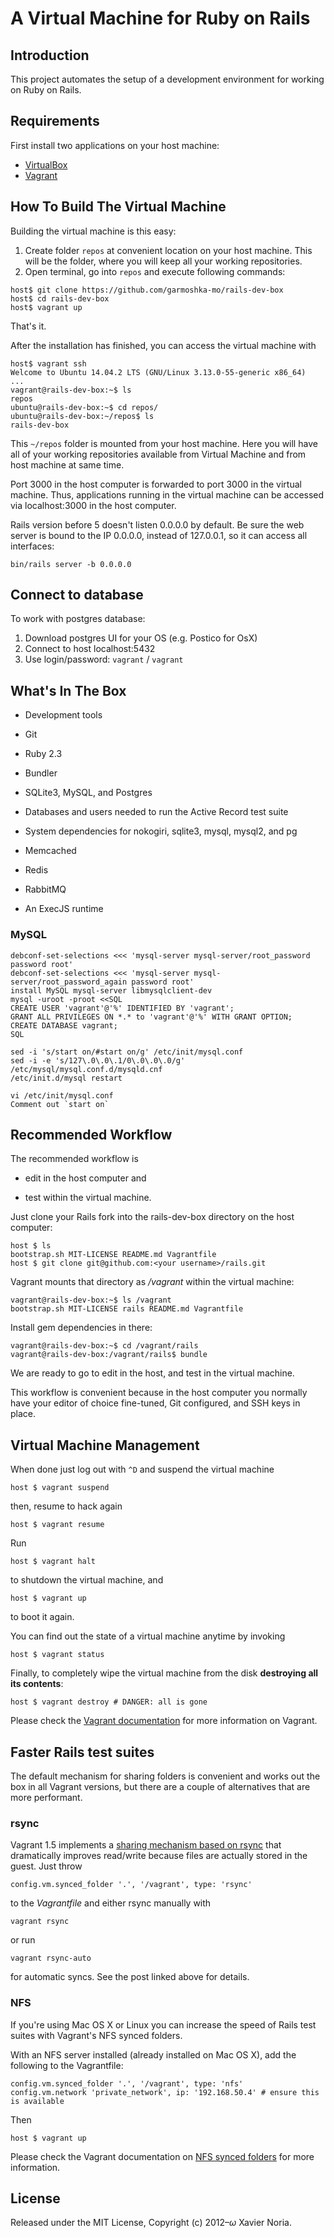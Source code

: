# A Virtual Machine for Ruby on Rails

## Introduction

This project automates the setup of a development environment for working on Ruby on Rails.

## Requirements

First install two applications on your host machine:

* [VirtualBox](https://www.virtualbox.org)
* [Vagrant](http://vagrantup.com)

## How To Build The Virtual Machine

Building the virtual machine is this easy:

1. Create folder `repos` at convenient location on your host machine. This will be the folder, where you will keep all your working repositories.
2. Open terminal, go into `repos` and execute following commands:

```
host$ git clone https://github.com/garmoshka-mo/rails-dev-box
host$ cd rails-dev-box
host$ vagrant up
```

That's it.

After the installation has finished, you can access the virtual machine with

    host$ vagrant ssh
    Welcome to Ubuntu 14.04.2 LTS (GNU/Linux 3.13.0-55-generic x86_64)
    ...
    vagrant@rails-dev-box:~$ ls
	repos 
    ubuntu@rails-dev-box:~$ cd repos/
    ubuntu@rails-dev-box:~/repos$ ls
    rails-dev-box

This `~/repos` folder is mounted from your host machine. Here you will have all of your working repositories available from Virtual Machine and from host machine at same time.

Port 3000 in the host computer is forwarded to port 3000 in the virtual machine. Thus, applications running in the virtual machine can be accessed via localhost:3000 in the host computer. 

Rails version before 5 doesn't listen 0.0.0.0 by default. Be sure the web server is bound to the IP 0.0.0.0, instead of 127.0.0.1, so it can access all interfaces:

    bin/rails server -b 0.0.0.0
	
## Connect to database
	
To work with postgres database:
	
1. Download postgres UI for your OS (e.g. Postico for OsX)
2. Connect to host localhost:5432
3. Use login/password: `vagrant` / `vagrant`

## What's In The Box

* Development tools

* Git

* Ruby 2.3

* Bundler

* SQLite3, MySQL, and Postgres

* Databases and users needed to run the Active Record test suite

* System dependencies for nokogiri, sqlite3, mysql, mysql2, and pg

* Memcached

* Redis

* RabbitMQ

* An ExecJS runtime

### MySQL

```
debconf-set-selections <<< 'mysql-server mysql-server/root_password password root'
debconf-set-selections <<< 'mysql-server mysql-server/root_password_again password root'
install MySQL mysql-server libmysqlclient-dev
mysql -uroot -proot <<SQL
CREATE USER 'vagrant'@'%' IDENTIFIED BY 'vagrant';
GRANT ALL PRIVILEGES ON *.* to 'vagrant'@'%' WITH GRANT OPTION;
CREATE DATABASE vagrant;
SQL

sed -i 's/start on/#start on/g' /etc/init/mysql.conf
sed -i -e 's/127\.0\.0\.1/0\.0\.0\.0/g' /etc/mysql/mysql.conf.d/mysqld.cnf
/etc/init.d/mysql restart

vi /etc/init/mysql.conf
Comment out `start on`
```

## Recommended Workflow

The recommended workflow is

* edit in the host computer and

* test within the virtual machine.

Just clone your Rails fork into the rails-dev-box directory on the host computer:

    host $ ls
    bootstrap.sh MIT-LICENSE README.md Vagrantfile
    host $ git clone git@github.com:<your username>/rails.git

Vagrant mounts that directory as _/vagrant_ within the virtual machine:

    vagrant@rails-dev-box:~$ ls /vagrant
    bootstrap.sh MIT-LICENSE rails README.md Vagrantfile

Install gem dependencies in there:

    vagrant@rails-dev-box:~$ cd /vagrant/rails
    vagrant@rails-dev-box:/vagrant/rails$ bundle

We are ready to go to edit in the host, and test in the virtual machine.

This workflow is convenient because in the host computer you normally have your editor of choice fine-tuned, Git configured, and SSH keys in place.

## Virtual Machine Management

When done just log out with `^D` and suspend the virtual machine

    host $ vagrant suspend

then, resume to hack again

    host $ vagrant resume

Run

    host $ vagrant halt

to shutdown the virtual machine, and

    host $ vagrant up

to boot it again.

You can find out the state of a virtual machine anytime by invoking

    host $ vagrant status

Finally, to completely wipe the virtual machine from the disk **destroying all its contents**:

    host $ vagrant destroy # DANGER: all is gone

Please check the [Vagrant documentation](http://docs.vagrantup.com/v2/) for more information on Vagrant.

## Faster Rails test suites

The default mechanism for sharing folders is convenient and works out the box in
all Vagrant versions, but there are a couple of alternatives that are more
performant.

### rsync

Vagrant 1.5 implements a [sharing mechanism based on rsync](https://www.vagrantup.com/blog/feature-preview-vagrant-1-5-rsync.html)
that dramatically improves read/write because files are actually stored in the
guest. Just throw

    config.vm.synced_folder '.', '/vagrant', type: 'rsync'

to the _Vagrantfile_ and either rsync manually with

    vagrant rsync

or run

    vagrant rsync-auto

for automatic syncs. See the post linked above for details.

### NFS

If you're using Mac OS X or Linux you can increase the speed of Rails test suites with Vagrant's NFS synced folders.

With an NFS server installed (already installed on Mac OS X), add the following to the Vagrantfile:

    config.vm.synced_folder '.', '/vagrant', type: 'nfs'
    config.vm.network 'private_network', ip: '192.168.50.4' # ensure this is available

Then

    host $ vagrant up

Please check the Vagrant documentation on [NFS synced folders](http://docs.vagrantup.com/v2/synced-folders/nfs.html) for more information.

## License

Released under the MIT License, Copyright (c) 2012–<i>ω</i> Xavier Noria.
